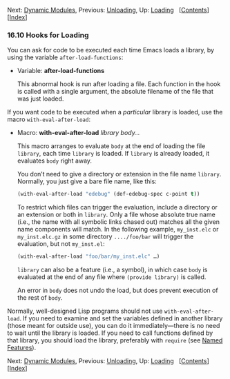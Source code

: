

Next: [Dynamic Modules](Dynamic-Modules.html), Previous: [Unloading](Unloading.html), Up: [Loading](Loading.html)   \[[Contents](index.html#SEC_Contents "Table of contents")]\[[Index](Index.html "Index")]

### 16.10 Hooks for Loading

You can ask for code to be executed each time Emacs loads a library, by using the variable `after-load-functions`:

*   Variable: **after-load-functions**

    This abnormal hook is run after loading a file. Each function in the hook is called with a single argument, the absolute filename of the file that was just loaded.

If you want code to be executed when a *particular* library is loaded, use the macro `with-eval-after-load`:

*   Macro: **with-eval-after-load** *library body…*

    This macro arranges to evaluate `body` at the end of loading the file `library`, each time `library` is loaded. If `library` is already loaded, it evaluates `body` right away.

    You don’t need to give a directory or extension in the file name `library`. Normally, you just give a bare file name, like this:

    ```lisp
    (with-eval-after-load "edebug" (def-edebug-spec c-point t))
    ```

    To restrict which files can trigger the evaluation, include a directory or an extension or both in `library`. Only a file whose absolute true name (i.e., the name with all symbolic links chased out) matches all the given name components will match. In the following example, `my_inst.elc` or `my_inst.elc.gz` in some directory `..../foo/bar` will trigger the evaluation, but not `my_inst.el`:

    ```lisp
    (with-eval-after-load "foo/bar/my_inst.elc" …)
    ```

    `library` can also be a feature (i.e., a symbol), in which case `body` is evaluated at the end of any file where `(provide library)` is called.

    An error in `body` does not undo the load, but does prevent execution of the rest of `body`.

Normally, well-designed Lisp programs should not use `with-eval-after-load`. If you need to examine and set the variables defined in another library (those meant for outside use), you can do it immediately—there is no need to wait until the library is loaded. If you need to call functions defined by that library, you should load the library, preferably with `require` (see [Named Features](Named-Features.html)).

Next: [Dynamic Modules](Dynamic-Modules.html), Previous: [Unloading](Unloading.html), Up: [Loading](Loading.html)   \[[Contents](index.html#SEC_Contents "Table of contents")]\[[Index](Index.html "Index")]
